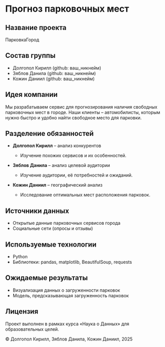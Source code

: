 # Прогноз парковочных мест

## Название проекта

ПарковкаГород

## Состав группы

- Долгопол Кирилл (github: ваш_никнейм)
- Зяблов Данила (github: ваш_никнейм)
- Кожин Даниил (github: ваш_никнейм)

## Идея компании

Мы разрабатываем сервис для прогнозирования наличия свободных парковочных мест в городе. Наши клиенты – автомобилисты, которым нужно быстро и удобно найти свободное место для парковки.

## Разделение обязанностей

- **Долгопол Кирилл** – анализ конкурентов
  - Изучение похожих сервисов и их особенностей.

- **Зяблов Данила** – анализ целевой аудитории
  - Изучение аудитории, её потребностей и ожиданий.

- **Кожин Даниил** – географический анализ
  - Исследование оптимальных мест расположения парковок.

## Источники данных

- Открытые данные парковочных сервисов города
- Социальные сети (опросы и отзывы)

## Используемые технологии

- Python
- Библиотеки: pandas, matplotlib, BeautifulSoup, requests

## Ожидаемые результаты

- Визуализация данных о загруженности парковок
- Модель, предсказывающая загруженность парковок

## Лицензия

Проект выполнен в рамках курса «Наука о Данных» для образовательных целей.

© Долгопол Кирилл, Зяблов Данила, Кожин Даниил, 2025
